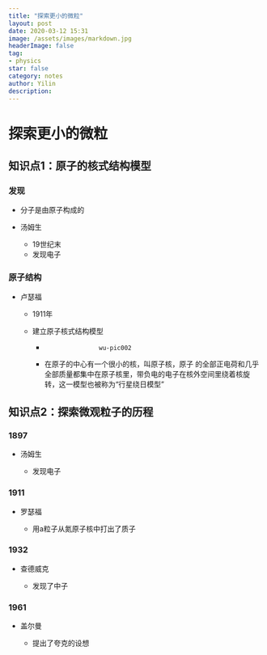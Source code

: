 ```yaml
---
title: "探索更小的微粒"
layout: post
date: 2020-03-12 15:31
image: /assets/images/markdown.jpg
headerImage: false
tag:
- physics
star: false
category: notes
author: Yilin
description: 
---
```

# 探索更小的微粒

## 知识点1：原子的核式结构模型

### 发现

- 分子是由原子构成的
- 汤姆生

	- 19世纪末
	- 发现电子

### 原子结构

- 卢瑟福

	- 1911年
	- 建立原子核式结构模型

		-                    wu-pic002
		- 在原子的中心有一个很小的核，叫原子核，原子
的全部正电荷和几乎全部质量都集中在原子核里，带负电的电子在核外空间里绕着核旋转，这一模型也被称为“行星绕日模型”

## 知识点2：探索微观粒子的历程

### 1897

- 汤姆生

	- 发现电子

### 1911

- 罗瑟福

	- 用a粒子从氮原子核中打出了质子

### 1932

- 查德威克

	- 发现了中子

### 1961

- 盖尔曼

	- 提出了夸克的设想

